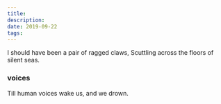 ```yaml
---
title:
description:
date: 2019-09-22
tags:
---
```


I should have been a pair of ragged claws,
Scuttling across the floors of silent seas.

### voices

Till human voices wake us, and we drown.